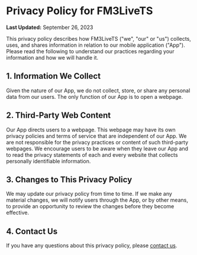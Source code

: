 # Privacy Policy for FM3LiveTS

**Last Updated:** September 26, 2023

This privacy policy describes how FM3LiveTS ("we", "our" or "us") collects, uses, and shares information in relation to our mobile application ("App"). Please read the following to understand our practices regarding your information and how we will handle it.

## 1. Information We Collect

Given the nature of our App, we do not collect, store, or share any personal data from our users. The only function of our App is to open a webpage.

## 2. Third-Party Web Content

Our App directs users to a webpage. This webpage may have its own privacy policies and terms of service that are independent of our App. We are not responsible for the privacy practices or content of such third-party webpages. We encourage users to be aware when they leave our App and to read the privacy statements of each and every website that collects personally identifiable information.

## 3. Changes to This Privacy Policy

We may update our privacy policy from time to time. If we make any material changes, we will notify users through the App, or by other means, to provide an opportunity to review the changes before they become effective.

## 4. Contact Us

If you have any questions about this privacy policy, please [contact us](mailto:septimus98@gmail.com).
